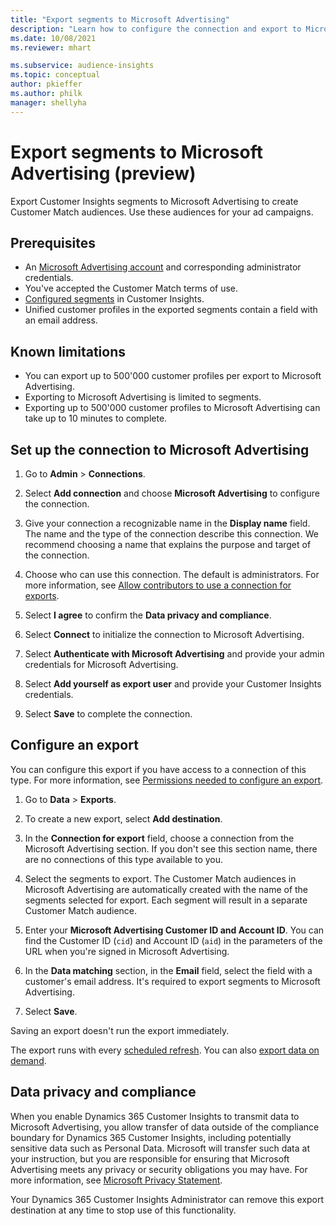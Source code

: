 ```yaml
---
title: "Export segments to Microsoft Advertising"
description: "Learn how to configure the connection and export to Microsoft Advertising."
ms.date: 10/08/2021
ms.reviewer: mhart

ms.subservice: audience-insights
ms.topic: conceptual
author: pkieffer
ms.author: philk
manager: shellyha
---
```


# Export segments to Microsoft Advertising (preview)

Export Customer Insights segments to Microsoft Advertising to create Customer Match audiences. Use these audiences for your ad campaigns.

## Prerequisites

-	An [Microsoft Advertising account](https://ads.microsoft.com/) and corresponding administrator credentials.
-	You've accepted the Customer Match terms of use. 
-	[Configured segments](segments.md) in Customer Insights.
-	Unified customer profiles in the exported segments contain a field with an email address.

## Known limitations

- You can export up to 500'000 customer profiles per export to Microsoft Advertising.
- Exporting to Microsoft Advertising is limited to segments.
- Exporting up to 500'000 customer profiles to Microsoft Advertising can take up to 10 minutes to complete. 


## Set up the connection to Microsoft Advertising

1. Go to **Admin** > **Connections**.

1. Select **Add connection** and choose **Microsoft Advertising** to configure the connection.

1. Give your connection a recognizable name in the **Display name** field. The name and the type of the connection describe this connection. We recommend choosing a name that explains the purpose and target of the connection.

1. Choose who can use this connection. The default is administrators. For more information, see [Allow contributors to use a connection for exports](connections.md#allow-contributors-to-use-a-connection-for-exports).

1. Select **I agree** to confirm the **Data privacy and compliance**.

1. Select **Connect** to initialize the connection to Microsoft Advertising.

1. Select **Authenticate with Microsoft Advertising** and provide your admin credentials for Microsoft Advertising.

1. Select **Add yourself as export user** and provide your Customer Insights credentials.

1. Select **Save** to complete the connection.

## Configure an export

You can configure this export if you have access to a connection of this type. For more information, see [Permissions needed to configure an export](export-destinations.md#set-up-a-new-export).

1. Go to **Data** > **Exports**.

1. To create a new export, select **Add destination**.

1. In the **Connection for export** field, choose a connection from the Microsoft Advertising section. If you don't see this section name, there are no connections of this type available to you.

1. Select the segments to export. The Customer Match audiences in Microsoft Advertising are automatically created with the name of the segments selected for export. Each segment will result in a separate Customer Match audience. 

1. Enter your **Microsoft Advertising Customer ID and Account ID**. You can find the Customer ID (`cid`) and Account ID (`aid`) in the parameters of the URL when you're signed in Microsoft Advertising.

1. In the **Data matching** section, in the **Email** field, select the field with a customer's email address. It's required to export segments to Microsoft Advertising.

1. Select **Save**.

Saving an export doesn't run the export immediately.

The export runs with every [scheduled refresh](system.md#schedule-tab). 
You can also [export data on demand](export-destinations.md#run-exports-on-demand). 


## Data privacy and compliance

When you enable Dynamics 365 Customer Insights to transmit data to Microsoft Advertising, you allow transfer of data outside of the compliance boundary for Dynamics 365 Customer Insights, including potentially sensitive data such as Personal Data. Microsoft will transfer such data at your instruction, but you are responsible for ensuring that Microsoft Advertising meets any privacy or security obligations you may have. For more information, see [Microsoft Privacy Statement](https://go.microsoft.com/fwlink/?linkid=396732).

Your Dynamics 365 Customer Insights Administrator can remove this export destination at any time to stop use of this functionality.

